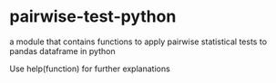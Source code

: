 # pairwise-test-python

a module that contains functions to apply pairwise statistical tests to pandas dataframe in python

Use help(function) for further explanations
